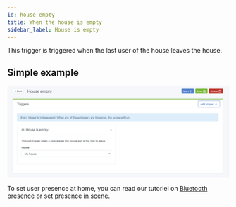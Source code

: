 ```yaml
---
id: house-empty
title: When the house is empty
sidebar_label: House is empty
---
```


This trigger is triggered when the last user of the house leaves the house.

## Simple example

![House is empty](../../static/img/docs/en/scenes/house-empty/house-empty.png)

To set user presence at home, you can read our tutoriel on [Bluetooth presence](/docs/integrations/bluetooth) or set presence [in scene](/docs/scenes/user-presence).
